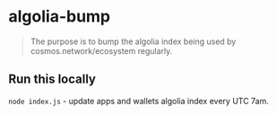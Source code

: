 # algolia-bump

> The purpose is to bump the algolia index being used by cosmos.network/ecosystem regularly.

## Run this locally
`node index.js` - update apps and wallets algolia index every UTC 7am.